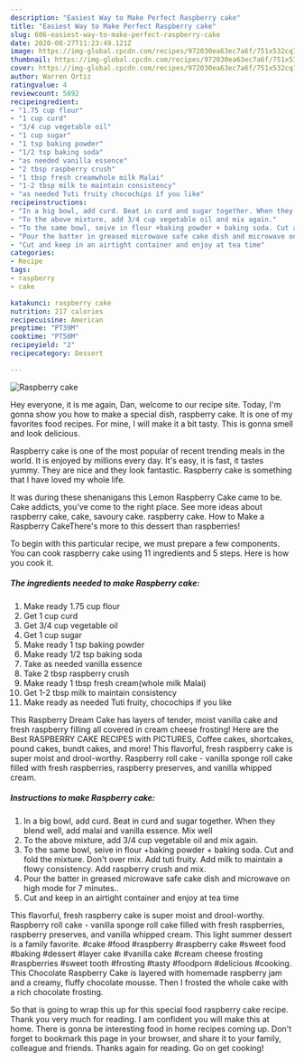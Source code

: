 ```yaml
---
description: "Easiest Way to Make Perfect Raspberry cake"
title: "Easiest Way to Make Perfect Raspberry cake"
slug: 606-easiest-way-to-make-perfect-raspberry-cake
date: 2020-08-27T11:23:49.121Z
image: https://img-global.cpcdn.com/recipes/972030ea63ec7a6f/751x532cq70/raspberry-cake-recipe-main-photo.jpg
thumbnail: https://img-global.cpcdn.com/recipes/972030ea63ec7a6f/751x532cq70/raspberry-cake-recipe-main-photo.jpg
cover: https://img-global.cpcdn.com/recipes/972030ea63ec7a6f/751x532cq70/raspberry-cake-recipe-main-photo.jpg
author: Warren Ortiz
ratingvalue: 4
reviewcount: 5892
recipeingredient:
- "1.75 cup flour"
- "1 cup curd"
- "3/4 cup vegetable oil"
- "1 cup sugar"
- "1 tsp baking powder"
- "1/2 tsp baking soda"
- "as needed vanilla essence"
- "2 tbsp raspberry crush"
- "1 tbsp fresh creamwhole milk Malai"
- "1-2 tbsp milk to maintain consistency"
- "as needed Tuti fruity chocochips if you like"
recipeinstructions:
- "In a big bowl, add curd. Beat in curd and sugar together. When they blend well, add malai and vanilla essence. Mix well"
- "To the above mixture, add 3/4 cup vegetable oil and mix again."
- "To the same bowl, seive in flour +baking powder + baking soda. Cut and fold the mixture. Don&#39;t over mix. Add tuti fruity. Add milk to maintain a flowy consistency. Add raspberry crush and mix."
- "Pour the batter in greased microwave safe cake dish and microwave on high mode for 7 minutes.."
- "Cut and keep in an airtight container and enjoy at tea time"
categories:
- Recipe
tags:
- raspberry
- cake

katakunci: raspberry cake 
nutrition: 217 calories
recipecuisine: American
preptime: "PT39M"
cooktime: "PT50M"
recipeyield: "2"
recipecategory: Dessert

---
```



![Raspberry cake](https://img-global.cpcdn.com/recipes/972030ea63ec7a6f/751x532cq70/raspberry-cake-recipe-main-photo.jpg)

Hey everyone, it is me again, Dan, welcome to our recipe site. Today, I'm gonna show you how to make a special dish, raspberry cake. It is one of my favorites food recipes. For mine, I will make it a bit tasty. This is gonna smell and look delicious.

Raspberry cake is one of the most popular of recent trending meals in the world. It is enjoyed by millions every day. It's easy, it is fast, it tastes yummy. They are nice and they look fantastic. Raspberry cake is something that I have loved my whole life.

It was during these shenanigans this Lemon Raspberry Cake came to be. Cake addicts, you&#39;ve come to the right place. See more ideas about raspberry cake, cake, savoury cake. raspberry cake. How to Make a Raspberry CakeThere&#39;s more to this dessert than raspberries!


To begin with this particular recipe, we must prepare a few components. You can cook raspberry cake using 11 ingredients and 5 steps. Here is how you cook it.

<!--inarticleads1-->

##### The ingredients needed to make Raspberry cake:

1. Make ready 1.75 cup flour
1. Get 1 cup curd
1. Get 3/4 cup vegetable oil
1. Get 1 cup sugar
1. Make ready 1 tsp baking powder
1. Make ready 1/2 tsp baking soda
1. Take as needed vanilla essence
1. Take 2 tbsp raspberry crush
1. Make ready 1 tbsp fresh cream(whole milk Malai)
1. Get 1-2 tbsp milk to maintain consistency
1. Make ready as needed Tuti fruity, chocochips if you like


This Raspberry Dream Cake has layers of tender, moist vanilla cake and fresh raspberry filling all covered in cream cheese frosting! Here are the Best RASPBERRY CAKE RECIPES with PICTURES, Coffee cakes, shortcakes, pound cakes, bundt cakes, and more! This flavorful, fresh raspberry cake is super moist and drool-worthy. Raspberry roll cake - vanilla sponge roll cake filled with fresh raspberries, raspberry preserves, and vanilla whipped cream. 

<!--inarticleads2-->

##### Instructions to make Raspberry cake:

1. In a big bowl, add curd. Beat in curd and sugar together. When they blend well, add malai and vanilla essence. Mix well
1. To the above mixture, add 3/4 cup vegetable oil and mix again.
1. To the same bowl, seive in flour +baking powder + baking soda. Cut and fold the mixture. Don&#39;t over mix. Add tuti fruity. Add milk to maintain a flowy consistency. Add raspberry crush and mix.
1. Pour the batter in greased microwave safe cake dish and microwave on high mode for 7 minutes..
1. Cut and keep in an airtight container and enjoy at tea time


This flavorful, fresh raspberry cake is super moist and drool-worthy. Raspberry roll cake - vanilla sponge roll cake filled with fresh raspberries, raspberry preserves, and vanilla whipped cream. This light summer dessert is a family favorite. #cake #food #raspberry #raspberry cake #sweet food #baking #dessert #layer cake #vanilla cake #cream cheese frosting #raspberries #sweet tooth #frosting #tasty #foodporn #delicious #cooking. This Chocolate Raspberry Cake is layered with homemade raspberry jam and a creamy, fluffy chocolate mousse. Then I frosted the whole cake with a rich chocolate frosting. 

So that is going to wrap this up for this special food raspberry cake recipe. Thank you very much for reading. I am confident you will make this at home. There is gonna be interesting food in home recipes coming up. Don't forget to bookmark this page in your browser, and share it to your family, colleague and friends. Thanks again for reading. Go on get cooking!
